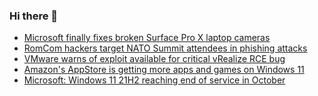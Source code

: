 ### Hi there 👋

<!--START_SECTION:feed-->
* [Microsoft finally fixes broken Surface Pro X laptop cameras](https://www.bleepingcomputer.com/news/microsoft/microsoft-finally-fixes-broken-surface-pro-x-laptop-cameras/)
* [RomCom hackers target NATO Summit attendees in phishing attacks](https://www.bleepingcomputer.com/news/security/romcom-hackers-target-nato-summit-attendees-in-phishing-attacks/)
* [VMware warns of exploit available for critical vRealize RCE bug](https://www.bleepingcomputer.com/news/security/vmware-warns-of-exploit-available-for-critical-vrealize-rce-bug/)
* [Amazon's AppStore is getting more apps and games on Windows 11](https://www.bleepingcomputer.com/news/microsoft/amazons-appstore-is-getting-more-apps-and-games-on-windows-11/)
* [Microsoft: Windows 11 21H2 reaching end of service in October](https://www.bleepingcomputer.com/news/microsoft/microsoft-windows-11-21h2-reaching-end-of-service-in-october/)
<!--END_SECTION:feed-->

<!--
**frankenk/frankenk** is a ✨ _special_ ✨ repository because its `README.md` (this file) appears on your GitHub profile.

Here are some ideas to get you started:

- 🔭 I’m currently working on ...
- 🌱 I’m currently learning ...
- 👯 I’m looking to collaborate on ...
- 🤔 I’m looking for help with ...
- 💬 Ask me about ...
- 📫 How to reach me: ...
- 😄 Pronouns: ...
- ⚡ Fun fact: ...
-->



